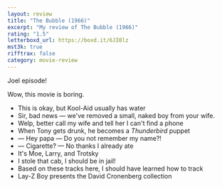 ```yaml
---
layout: review
title: "The Bubble (1966)"
excerpt: "My review of The Bubble (1966)"
rating: "1.5"
letterboxd_url: https://boxd.it/6JI0lz
mst3k: true
rifftrax: false
category: movie-review
---
```


Joel episode!

Wow, this movie is boring.

- This is okay, but Kool-Aid usually has water
- Sir, bad news — we've removed a small, naked boy from your wife.
- Welp, better call my wife and tell her I can't find a phone
- When Tony gets drunk, he becomes a <i>Thunderbird</i> puppet
- — Hey papa — Do you not remember my name?!
- — Cigarette? — No thanks I already ate
- It's Moe, Larry, and Trotsky
- I stole that cab, I should be in jail!
- Based on these tracks here, I should have learned how to track
- Lay-Z Boy presents the David Cronenberg collection
